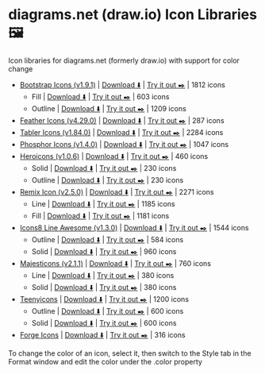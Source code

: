 # diagrams.net (draw.io) Icon Libraries 🖼️
Icon libraries for diagrams.net (formerly draw.io) with support for color change

* [Bootstrap Icons (v1.9.1)](https://github.com/twbs/icons) | [Download ⬇️](https://raw.githubusercontent.com/activivan/drawio-icons/main/libraries/bootstrap-icons/bootstrap.xml) | [Try it out ✒️](https://app.diagrams.net/?splash=0&clibs=Uhttps%3A%2F%2Fraw.githubusercontent.com%2Factivivan%2Fdrawio-icons%2Fmain%2Flibraries%2Fbootstrap-icons%2Fbootstrap.xml) | 1812 icons
   * Fill | [Download ⬇️](https://raw.githubusercontent.com/activivan/drawio-icons/main/libraries/bootstrap-icons/bootstrap.xml) | [Try it out ✒️](https://app.diagrams.net/?splash=0&clibs=Uhttps%3A%2F%2Fraw.githubusercontent.com%2Factivivan%2Fdrawio-icons%2Fmain%2Flibraries%2Fbootstrap-icons%2Fbootstrap-fill.xml) | 603 icons
   * Outline | [Download ⬇️](https://raw.githubusercontent.com/activivan/drawio-icons/main/libraries/bootstrap-icons/bootstrap.xml) | [Try it out ✒️](https://app.diagrams.net/?splash=0&clibs=Uhttps%3A%2F%2Fraw.githubusercontent.com%2Factivivan%2Fdrawio-icons%2Fmain%2Flibraries%2Fbootstrap-icons%2Fbootstrap-outline.xml) | 1209 icons
* [Feather Icons (v4.29.0)](https://github.com/feathericons/feather) | [Download ⬇️](https://raw.githubusercontent.com/activivan/drawio-icons/main/libraries/feather-icons.xml) | [Try it out ✒️](https://app.diagrams.net/?splash=0&clibs=Uhttps%3A%2F%2Fraw.githubusercontent.com%2Factivivan%2Fdrawio-icons%2Fmain%2Flibraries%2Ffeather-icons.xml) | 287 icons
* [Tabler Icons (v1.84.0)](https://github.com/tabler/tabler-icons) | [Download ⬇️](https://raw.githubusercontent.com/activivan/drawio-icons/main/libraries/tabler-icons.xml) | [Try it out ✒️](https://app.diagrams.net/?splash=0&clibs=Uhttps%3A%2F%2Fraw.githubusercontent.com%2Factivivan%2Fdrawio-icons%2Fmain%2Flibraries%2Ftabler-icons.xml) | 2284 icons
* [Phosphor Icons (v1.4.0)](https://github.com/phosphor-icons/phosphor-home) | [Download ⬇️](https://raw.githubusercontent.com/activivan/drawio-icons/main/libraries/phosphor-icons.xml) | [Try it out ✒️](https://app.diagrams.net/?splash=0&clibs=Uhttps%3A%2F%2Fraw.githubusercontent.com%2Factivivan%2Fdrawio-icons%2Fmain%2Flibraries%2Fphosphor-icons.xml) | 1047 icons
* [Heroicons (v1.0.6)](https://github.com/tailwindlabs/heroicons) | [Download ⬇️](https://raw.githubusercontent.com/activivan/drawio-icons/main/libraries/heroicons/heroicons.xml) | [Try it out ✒️](https://app.diagrams.net/?splash=0&clibs=Uhttps%3A%2F%2Fraw.githubusercontent.com%2Factivivan%2Fdrawio-icons%2Fmain%2Flibraries%2Fheroicons%2Fheroicons.xml) | 460 icons
   * Solid | [Download ⬇️](https://raw.githubusercontent.com/activivan/drawio-icons/main/libraries/heroicons/heroicons.xml) | [Try it out ✒️](https://app.diagrams.net/?splash=0&clibs=Uhttps%3A%2F%2Fraw.githubusercontent.com%2Factivivan%2Fdrawio-icons%2Fmain%2Flibraries%2Fheroicons%2Fheroicons-solid.xml) | 230 icons
   * Outline | [Download ⬇️](https://raw.githubusercontent.com/activivan/drawio-icons/main/libraries/heroicons/heroicons.xml) | [Try it out ✒️](https://app.diagrams.net/?splash=0&clibs=Uhttps%3A%2F%2Fraw.githubusercontent.com%2Factivivan%2Fdrawio-icons%2Fmain%2Flibraries%2Fheroicons%2Fheroicons-outline.xml) | 230 icons
* [Remix Icon (v2.5.0)](https://github.com/Remix-Design/remixicon) | [Download ⬇️](https://raw.githubusercontent.com/activivan/drawio-icons/main/libraries/remix-icon/remix.xml) | [Try it out ✒️](https://app.diagrams.net/?splash=0&clibs=Uhttps%3A%2F%2Fraw.githubusercontent.com%2Factivivan%2Fdrawio-icons%2Fmain%2Flibraries%2Fremix-icon%2Fremix.xml) | 2271 icons
   * Line | [Download ⬇️](https://raw.githubusercontent.com/activivan/drawio-icons/main/libraries/remix-icon/remix.xml) | [Try it out ✒️](https://app.diagrams.net/?splash=0&clibs=Uhttps%3A%2F%2Fraw.githubusercontent.com%2Factivivan%2Fdrawio-icons%2Fmain%2Flibraries%2Fremix-icon%2Fremix-line.xml) | 1185 icons
   * Fill | [Download ⬇️](https://raw.githubusercontent.com/activivan/drawio-icons/main/libraries/remix-icon/remix.xml) | [Try it out ✒️](https://app.diagrams.net/?splash=0&clibs=Uhttps%3A%2F%2Fraw.githubusercontent.com%2Factivivan%2Fdrawio-icons%2Fmain%2Flibraries%2Fremix-icon%2Fremix-fill.xml) | 1181 icons
* [Icons8 Line Awesome (v1.3.0)](https://github.com/icons8/line-awesome) | [Download ⬇️](https://raw.githubusercontent.com/activivan/drawio-icons/main/libraries/line-awesome/line-awesome.xml) | [Try it out ✒️](https://app.diagrams.net/?splash=0&clibs=Uhttps%3A%2F%2Fraw.githubusercontent.com%2Factivivan%2Fdrawio-icons%2Fmain%2Flibraries%2Fline-awesome%2Fline-awesome.xml) | 1544 icons
   * Outline | [Download ⬇️](https://raw.githubusercontent.com/activivan/drawio-icons/main/libraries/line-awesome/line-awesome.xml) | [Try it out ✒️](https://app.diagrams.net/?splash=0&clibs=Uhttps%3A%2F%2Fraw.githubusercontent.com%2Factivivan%2Fdrawio-icons%2Fmain%2Flibraries%2Fline-awesome%2Fline-awesome-outline.xml) | 584 icons
   * Solid | [Download ⬇️](https://raw.githubusercontent.com/activivan/drawio-icons/main/libraries/line-awesome/line-awesome.xml) | [Try it out ✒️](https://app.diagrams.net/?splash=0&clibs=Uhttps%3A%2F%2Fraw.githubusercontent.com%2Factivivan%2Fdrawio-icons%2Fmain%2Flibraries%2Fline-awesome%2Fline-awesome-solid.xml) | 960 icons
* [Majesticons (v2.1.1)](https://github.com/halfmage/majesticons) | [Download ⬇️](https://raw.githubusercontent.com/activivan/drawio-icons/main/libraries/majesticons/majesticons.xml) | [Try it out ✒️](https://app.diagrams.net/?splash=0&clibs=Uhttps%3A%2F%2Fraw.githubusercontent.com%2Factivivan%2Fdrawio-icons%2Fmain%2Flibraries%2Fmajesticons%2Fmajesticons.xml) | 760 icons
   * Line | [Download ⬇️](https://raw.githubusercontent.com/activivan/drawio-icons/main/libraries/majesticons/majesticons.xml) | [Try it out ✒️](https://app.diagrams.net/?splash=0&clibs=Uhttps%3A%2F%2Fraw.githubusercontent.com%2Factivivan%2Fdrawio-icons%2Fmain%2Flibraries%2Fmajesticons%2Fmajesticons-line.xml) | 380 icons
   * Solid | [Download ⬇️](https://raw.githubusercontent.com/activivan/drawio-icons/main/libraries/majesticons/majesticons.xml) | [Try it out ✒️](https://app.diagrams.net/?splash=0&clibs=Uhttps%3A%2F%2Fraw.githubusercontent.com%2Factivivan%2Fdrawio-icons%2Fmain%2Flibraries%2Fmajesticons%2Fmajesticons-solid.xml) | 380 icons
* [Teenyicons](https://github.com/teenyicons/teenyicons) | [Download ⬇️](https://raw.githubusercontent.com/activivan/drawio-icons/main/libraries/teenyicons/teenyicons.xml) | [Try it out ✒️](https://app.diagrams.net/?splash=0&clibs=Uhttps%3A%2F%2Fraw.githubusercontent.com%2Factivivan%2Fdrawio-icons%2Fmain%2Flibraries%2Fteenyicons%2Fteenyicons.xml) | 1200 icons
   * Outline | [Download ⬇️](https://raw.githubusercontent.com/activivan/drawio-icons/main/libraries/teenyicons/teenyicons.xml) | [Try it out ✒️](https://app.diagrams.net/?splash=0&clibs=Uhttps%3A%2F%2Fraw.githubusercontent.com%2Factivivan%2Fdrawio-icons%2Fmain%2Flibraries%2Fteenyicons%2Fteenyicons-outline.xml) | 600 icons
   * Solid | [Download ⬇️](https://raw.githubusercontent.com/activivan/drawio-icons/main/libraries/teenyicons/teenyicons.xml) | [Try it out ✒️](https://app.diagrams.net/?splash=0&clibs=Uhttps%3A%2F%2Fraw.githubusercontent.com%2Factivivan%2Fdrawio-icons%2Fmain%2Flibraries%2Fteenyicons%2Fteenyicons-solid.xml) | 600 icons
* [Forge Icons](https://icons.theforgesmith.com/) | [Download ⬇️](https://raw.githubusercontent.com/activivan/drawio-icons/main/libraries/forge-icons.xml) | [Try it out ✒️](https://app.diagrams.net/?splash=0&clibs=Uhttps%3A%2F%2Fraw.githubusercontent.com%2Factivivan%2Fdrawio-icons%2Fmain%2Flibraries%2Fforge-icons.xml) | 316 icons

To change the color of an icon, select it, then switch to the Style tab in the Format window and edit the color under the .color property